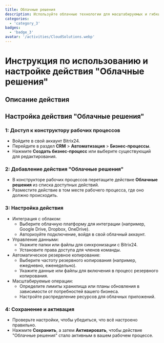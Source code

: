 ```yaml
---
title: Облачные решения
description: Используйте облачные технологии для масштабируемых и гибких операций.
categories: 
  - 'category_3'
badges: 
  - 'badge_3'
avatar: '/activities/CloudSolutions.webp'
---
```

# Инструкция по использованию и настройке действия "Облачные решения"

## Описание действия

## **Настройка действия "Облачные решения"**

### 1: Доступ к конструктору рабочих процессов
- Войдите в свой аккаунт Bitrix24.
- Перейдите в раздел **CRM** > **Автоматизация** > **Бизнес-процессы**.
- Нажмите **Создать бизнес-процесс** или выберите существующий для редактирования.

### 2: Добавление действия "Облачные решения"
- В конструкторе рабочих процессов перетащите действие **Облачные решения** из списка доступных действий.
- Разместите действие в том месте рабочего процесса, где оно должно происходить.

### 3: Настройка действия
- Интеграция с облаком:
  - Выберите облачную платформу для интеграции (например, Google Drive, Dropbox, OneDrive).
  - Авторизуйте подключение, войдя в свой облачный аккаунт.
- Управление данными:
  - Укажите папки или файлы для синхронизации с Bitrix24.
  - Установите права доступа для членов команды.
- Автоматическое резервное копирование:
  - Выберите частоту резервного копирования (например, ежедневно, еженедельно).
  - Укажите данные или файлы для включения в процесс резервного копирования.
- Масштабируемые операции:
  - Определите лимиты хранилища или планы обновления в зависимости от потребностей вашего бизнеса.
  - Настройте распределение ресурсов для облачных приложений.

### 4: Сохранение и активация
- Проверьте настройки, чтобы убедиться, что всё настроено правильно.
- Нажмите **Сохранить**, а затем **Активировать**, чтобы действие "Облачные решения" стало активным в вашем рабочем процессе.